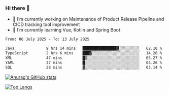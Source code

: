 ### Hi there 👋

- 🔭 I’m currently working on Maintenance of Product Release Pipeline and CICD tracking tool improvement
- 🌱 I’m currently learning Vue, Kotlin and Spring Boot

<!--START_SECTION:waka-->

```txt
From: 06 July 2025 - To: 13 July 2025

Java              9 hrs 14 mins   ███████████████▓░░░░░░░░░   62.10 %
TypeScript        2 hrs 6 mins    ███▓░░░░░░░░░░░░░░░░░░░░░   14.20 %
XML               47 mins         █▒░░░░░░░░░░░░░░░░░░░░░░░   05.27 %
YAML              37 mins         █░░░░░░░░░░░░░░░░░░░░░░░░   04.26 %
SQL               28 mins         ▓░░░░░░░░░░░░░░░░░░░░░░░░   03.14 %
```

<!--END_SECTION:waka-->

[![Anurag's GitHub stats](https://github-readme-stats.vercel.app/api?username=yunhao981&show_icons=true&theme=solarized-dark)](https://github.com/anuraghazra/github-readme-stats)

[![Top Langs](https://github-readme-stats.vercel.app/api/top-langs/?username=yunhao981&theme=solarized-dark&layout=compact)](https://github.com/anuraghazra/github-readme-stats)

<!--
**yunhao981/yunhao981** is a ✨ _special_ ✨ repository because its `README.md` (this file) appears on your GitHub profile.

Here are some ideas to get you started:

- 🔭 I’m currently working on Maintenance of Release Pipeline and CICD tracking tool improvement
- 🌱 I’m currently learning Vue, Kotlin and Spring Boot
- 👯 I’m looking to collaborate on ...
- 🤔 I’m looking for help with ...
- 💬 Ask me about ...
- 📫 How to reach me: ...
- 😄 Pronouns: ...
- ⚡ Fun fact: ...
-->



